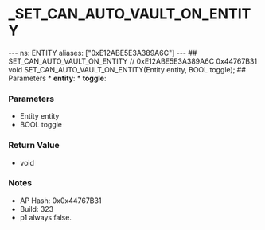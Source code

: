 # _SET_CAN_AUTO_VAULT_ON_ENTITY

--- ns: ENTITY aliases: ["0xE12ABE5E3A389A6C"] --- ## SET_CAN_AUTO_VAULT_ON_ENTITY  // 0xE12ABE5E3A389A6C 0x44767B31 void SET_CAN_AUTO_VAULT_ON_ENTITY(Entity entity, BOOL toggle);  ## Parameters * **entity**: * **toggle**:

### Parameters
* Entity entity
* BOOL toggle

### Return Value
* void

### Notes
* AP Hash: 0x0x44767B31
* Build: 323
* p1 always false.

